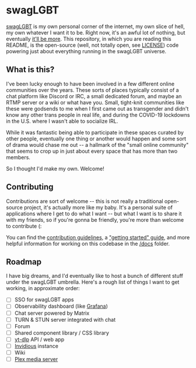 # swagLGBT

[swagLGBT](https://swag.lgbt) is my own personal corner of the internet, my own slice of hell, my own whatever I want it to be. Right now, it's an awful lot of nothing, but eventually [it'll be more](#roadmap). This repository, in which you are reading this README, is the open-source (well, not totally open, see [LICENSE](./LICENSE)) code powering just about everything running in the swagLGBT universe.

## What is this?

I've been lucky enough to have been involved in a few different online communities over the years. These sorts of places typically consist of a chat platform like Discord or IRC, a small dedicated forum, and maybe an RTMP server or a wiki or what have you. Small, tight-knit communities like these were godsends to me when I first came out as transgender and didn't know any other trans people in real life, and during the COVID-19 lockdowns in the U.S. where I wasn't able to socialize IRL.

While it was fantastic being able to participate in these spaces curated by other people, eventually one thing or another would happen and some sort of drama would chase me out -- a hallmark of the "small online community" that seems to crop up in just about every space that has more than two members.

So I thought I'd make my own. Welcome!

## Contributing

Contributions are sort of welcome -- this is not really a traditional open-source project, it's actually more like my baby. It's a personal suite of applications where I get to do what I want -- but what I want is to share it with my friends, so if you're gonna be friendly, you're more than welcome to contribute (:

You can find the [contribution guidelines](/docs/CONTRIBUTING.md), a ["getting started" guide](/docs/Getting%20Started.md), and more helpful information for working on this codebase in the [/docs](/docs) folder.

## Roadmap

I have big dreams, and I'd eventually like to host a bunch of different stuff under the swagLGBT umbrella. Here's a rough list of things I want to get working, in approximate order:

- [ ] SSO for swagLGBT apps
- [ ] Observability dashboard (like [Grafana](https://grafana.com/))
- [ ] Chat server powered by Matrix
- [ ] TURN & STUN server integrated with chat
- [ ] Forum
- [ ] Shared component library / CSS library
- [ ] [yt-dlp](https://github.com/yt-dlp/yt-dlp) API /  web app
- [ ] [Invidious](https://invidious.io/) instance
- [ ] Wiki
- [ ] [Plex media server](https://support.plex.tv/articles/200288286-what-is-plex/)
